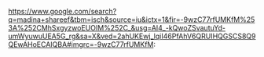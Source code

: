 https://www.google.com/search?q=madina+shareef&tbm=isch&source=iu&ictx=1&fir=-9wzC77rfUMKfM%253A%252CMhSxgyzwoEUOIM%252C_&usg=AI4_-kQwoZSvautuYd-umWyuwuUEA5G_rg&sa=X&ved=2ahUKEwj_lqiI46PfAhV6QRUIHQGSCS8Q9QEwAHoECAIQBA#imgrc=-9wzC77rfUMKfM:
